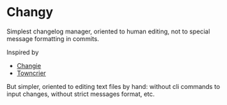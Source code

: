 # Changy

Simplest changelog manager, oriented to human editing, not to special message formatting in commits.

Inspired by

- [Changie](https://github.com/miniscruff/changie)
- [Towncrier](https://github.com/twisted/towncrier)

But simpler, oriented to editing text files by hand: without cli commands to input changes, without strict messages format, etc.
